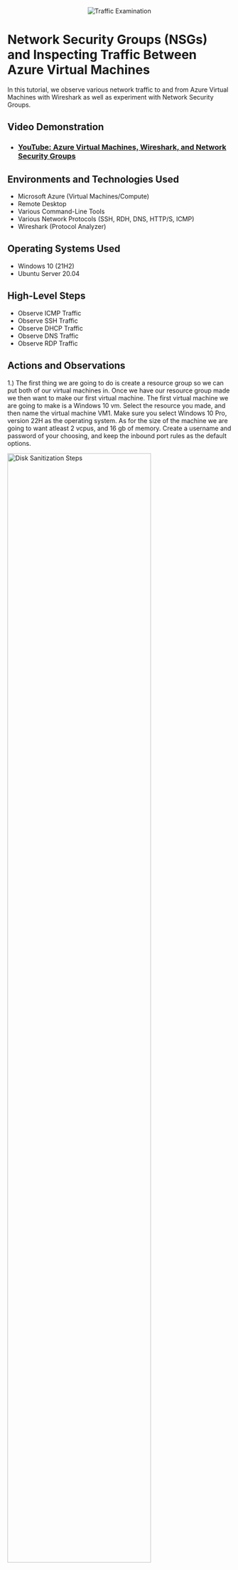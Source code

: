 <p align="center">
<img src="https://i.imgur.com/Ua7udoS.png" alt="Traffic Examination"/>
</p>

<h1>Network Security Groups (NSGs) and Inspecting Traffic Between Azure Virtual Machines</h1>
In this tutorial, we observe various network traffic to and from Azure Virtual Machines with Wireshark as well as experiment with Network Security Groups. <br />


<h2>Video Demonstration</h2>

- ### [YouTube: Azure Virtual Machines, Wireshark, and Network Security Groups](https://www.youtube.com)

<h2>Environments and Technologies Used</h2>

- Microsoft Azure (Virtual Machines/Compute)
- Remote Desktop
- Various Command-Line Tools
- Various Network Protocols (SSH, RDH, DNS, HTTP/S, ICMP)
- Wireshark (Protocol Analyzer)

<h2>Operating Systems Used </h2>

- Windows 10 (21H2)
- Ubuntu Server 20.04

<h2>High-Level Steps</h2>

- Observe ICMP Traffic
- Observe SSH Traffic
- Observe DHCP Traffic
- Observe DNS Traffic
- Observe RDP Traffic


<h2>Actions and Observations</h2>


 1.) The first thing we are going to do is create a resource group so we can put both of our virtual machines in. Once we have our resource group made we then want to make our first virtual machine. The first virtual machine we are going to make is a Windows 10 vm. Select the resource you made, and then name the virtual machine VM1. Make sure you select Windows 10 Pro, version 22H as the operating system. As for the size of the machine we are going to want atleast 2 vcpus, and 16 gb of memory. Create a username and password of your choosing, and keep the inbound port rules as the default options.

<p>
<img src="https://imgur.com/WgPD275.png" height="80%" width="80%" alt="Disk Sanitization Steps"/>
</p>
<p>
  

<p>
<img src="https://imgur.com/X6ZMTJG.png" height="80%" width="80%" alt="Disk Sanitization Steps"/>
</p>
<p>
  
2.) After this step we are going to click on next until we get to the networking page and it should automatically create a virtual network and subnet for us. 
  

<p>
<img src="https://imgur.com/XzdSPoR.png" height="80%" width="80%" alt="Disk Sanitization Steps"/>
</p>
<p>
  
  Click review and create our VM.
  
  Now that we have created our first VM we are going to go ahead and create our second VM, but this time it will be a Ubuntu Server 20.04 LTS machine. It will be the same process as creating our first machine but instead we are going to switch the SSH public key to password instead. 
  
<p>
<img src="https://imgur.com/0KT3Fmb.png" height="80%" width="80%" alt="Disk Sanitization Steps"/>
</p>
<p>
  
<p>
<img src="https://imgur.com/pyxsHfF.png" height="80%" width="80%" alt="Disk Sanitization Steps"/>
</p>
<p>
  
  Click next until we get to the networking page again.
  
  The networking should automatically give us the virtual network from VM1 as well as the subnet. 
  
<p>
<img src="https://imgur.com/3fQXRcw.png" height="80%" width="80%" alt="Disk Sanitization Steps"/>
</p>
<p>
 
 Click review and create, and it will create our second VM.
 
 2.) Now that we have both virtual machines up and running we are going to connect to our Windows 10 vm using the remote desktop connection app. Once we are connected we are going to go to our browser and download and install Wireshark.
 
 "Wireshark is a free and open-source packet analyzer. It is used for network troubleshooting, analysis, software and communications protocol development, and education." 
 
 3.) Open wireshark and filter for ICMP traffic only.
 
 <p>
<img src="https://imgur.com/RrtChUe.png" height="80%" width="80%" alt="Disk Sanitization Steps"/>
</p>
<p>
 
 4.) We are going to want to retrieve the private IP address of our Ubuntu VM and then attempt to ping it from within our Windows 10 VM using wireshark. To ping the private IP address of the Ubuntu machine open CMD or Powershell on the Windows machine and type: ping 10.0.0.5 or whatever the private IP address is for your Ubuntu machine.
 
<p>
<img src="https://imgur.com/zmJzyne.png" height="80%" width="80%" alt="Disk Sanitization Steps"/>
</p>
<p>
 
<p>
<img src="https://imgur.com/pp4eZdK.png" height="80%" width="80%" alt="Disk Sanitization Steps"/>
</p>
<p>
 
 In either CMD or Powershell ping www.google.com and observe the traffic in wireshark.
 
5.) We then are going to initiate a non-stop ping from our Windows 10 VM to our Ubuntu VM.
 
6.) Open the Network Security Group of our Ubuntu machine and disable incoming (inbound) ICMP traffic.
 
 <p>
<img src="https://imgur.com/zmJzyne.png" height="80%" width="80%" alt="Disk Sanitization Steps"/>
</p>
<p>
 
 
 
 
 
 
 
 
 
 
 
  
  
